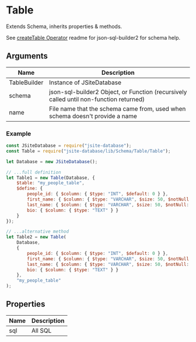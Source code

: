 # Table

Extends Schema, inherits properties & methods.

See [createTable Operator](https://github.com/planetarydev/json-sql-builder2/tree/master/sql/operators/createTable) readme for json-sql-builder2 for schema help.

## Arguments

| Name         | Description                                                                            |
| ------------ | -------------------------------------------------------------------------------------- |
| TableBuilder | Instance of JSiteDatabase                                                              |
| schema       | json-sql-builder2 Object, or Function (recursively called until non-function returned) |
| name         | File name that the schema came from, used when schema doesn't provide a name           |

### Example

```js
const JSiteDatabase = require("jsite-database");
const Table = require("jsite-database/lib/Schema/Table/Table");

let Database = new JSiteDatabase();

// ...full definition
let Table1 = new Table(Database, {
    $table: "my_people_table",
    $define: {
        people_id: { $column: { $type: "INT", $default: 0 } },
        first_name: { $column: { $type: "VARCHAR", $size: 50, $notNull: true } },
        last_name: { $column: { $type: "VARCHAR", $size: 50, $notNull: true } },
        bio: { $column: { $type: "TEXT" } }
    }
});

// ...alternative method
let Table2 = new Table(
    Database,
    {
        people_id: { $column: { $type: "INT", $default: 0 } },
        first_name: { $column: { $type: "VARCHAR", $size: 50, $notNull: true } },
        last_name: { $column: { $type: "VARCHAR", $size: 50, $notNull: true } },
        bio: { $column: { $type: "TEXT" } }
    },
    "my_people_table"
);
```

## Properties

| Name | Description |
| ---- | ----------- |
| sql  | All SQL     |
